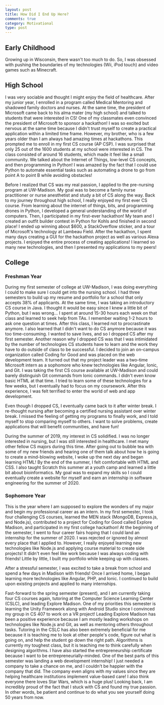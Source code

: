 ```yaml
---
layout: post
title: How Did I End Up Here?
comments: true
category: Motivational
type: post
---
```


## Early Childhood
Growing up in Wisconsin, there wasn't too much to do. So, I was obsessed with pushing the boundaries of my technologies (Wii, iPod touch) and video games such as Minecraft. 

## High School
I was very sociable and thought I might enjoy the field of healthcare. After my junior year, I enrolled in a program called Medical Mentoring and shadowed family doctors and nurses. At the same time, the president of Microsoft came back to his alma mater (my high school) and talked to students that were interested in CS! One of my classmates even convinced the president of Microsoft to sponsor a hackathon! I was so excited but nervous at the same time because I didn't trust myself to create a practical application within a limited time frame. However, my brother, who is a few years older than I am always had amazing times at hackathons. This prompted me to enroll in my first CS course (AP CSP). I was surprised that only 25 out of the 1600 students at my school were interested in CS. The class consisted of around 16 students, which made it feel like a small community. We talked about the Internet of Things, low-level CS concepts, and then programming in Python! I was amazed by the fact that I could use Python to automate essential tasks such as automating a drone to go from point A to point B while avoiding obstacles!

Before I realized that CS was my real passion, I applied to the pre-nursing program at UW-Madison. My goal was to become a family nurse practitioner or nurse anesthetist and study a bit of CS along the way. Back to my journey throughout high school, I really enjoyed my first ever CS course. From learning about the internet of things, bits, and programming drones in Python, I developed a general understanding of the world of computers. Then, I participated in my first-ever hackathon! My team and I created an outfit builder contest in Python for Kohls and finished in second place! I ended up winning about $600, a StackOverflow sticker, and a tour of Microsoft's technology at Lambeau Field. After the hackathon, I spent many days creating a GUI for the hackathon project as well as various Alexa projects. I enjoyed the entire process of creating applications! I learned so many new technologies, and then I presented my applications to my peers!

## College
### Freshman Year
During my first semester of college at UW-Madison, I was doing everything I could to make sure I could get into the nursing school. I had three semesters to build up my resume and portfolio for a school that only accepts 38% of applicants. At the same time, I was taking an introductory CS course in Java. I thought it would be easy since I knew a little bit of Python, but I was wrong... I spent at around 15-30 hours each week on that class and learned to seek help from TAs. I remember waiting 1-2 hours to ask one question at times. After this class, I learned not to procrastinate anymore. I also learned that I didn't want to do CS anymore because it was too time-consuming. I wanted to save lives, and so I dropped CS after my first semester. 
Another reason why I dropped CS was that I was intimidated by the number of technologies CS students have to learn and the work they have to do outside of class to be successful. I decided to join an on-campus organization called Coding for Good and was placed on the web development team. It turned out that my project leader was a two-time Microsoft intern as a sophomore who knew technologies like Angular, Ionic, and Git. I was taking the first CS course available at UW-Madison and could barely distinguish Git commands from Ionic commands. I didn't even know basic HTML at that time. I tried to learn some of these technologies for a few weeks, but I eventually had to focus on my coursework. After this experience, I was felt terrified to enter the world of web and app development.

Even though I dropped CS, I eventually came back to it after winter break. I re-thought nursing after becoming a certified nursing assistant over winter break. I missed the feeling of getting my programs to finally work, and I told myself to stop comparing myself to others. I want to solve problems, create applications that will benefit communities, and have fun!

During the summer of 2019, my interest in CS solidified. I was no longer interested in nursing, but I was still interested in healthcare. I met many other fellow CS majors during this time. After going out to bubble tea with some of my new friends and hearing one of them talk about how he is going to create a mind-blowing website, I woke up the next day and began learning HTML! By the end of the summer, I felt comfortable with HTML and CSS. I also taught Scratch this summer at a youth camp and learned a little bit about bioinformatics. My goal was to expand my skills so I could eventually create a website for myself and earn an internship in software engineering for the summer of 2020.

### Sophomore Year
This is the year where I am supposed to explore the wonders of my major and begin my professional career as an intern. In my first semester, I took four challenging CS courses, learned the MEN stack (MongoDB, Express.js, and Node.js), contributed to a project for Coding for Good called Explore Madison, and participated in my first college hackathon! At the beginning of the semester, I went to four career fairs hoping that I could land an internship for the summer of 2020. I was rejected or ignored by almost every place that I applied to. However, I really enjoyed learning new technologies like Node.js and applying course material to create side projects! It didn't even feel like work because I was always coding with friends! Little by little, I built my portfolio while keeping up with classes.

After a stressful semester, I was excited to take a break from school and spend a few days in Madison with friends! Once I arrived home, I began learning more technologies like Angular, PHP, and Ionic. I continued to build upon existing projects and applied to many internships.

Fast-forward to the spring semester (present), and I am currently taking four CS courses again, tutoring at the Computer Science Learning Center (CSLC), and leading Explore Madison. One of my priorities this semester is learning the Unity Framework along with Android Studio since I convinced my group in CS 407 to work on a VR project! Leading Explore Madison has been a positive experience because I am mostly leading workshops on technologies like Node.js and Git, as well as mentoring others throughout tasks. Tutoring in the CSLC has also been extremely beneficial for me because it is teaching me to look at other people's code, figure out what is going on, and help the student go down the right path. Algorithms is currently my toughest class, but it is teaching me to think carefully when designing algorithms. I have also started the entrepreneurship certificate because I want to be entrepreneurially-minded. One of the best parts of this semester was landing a web development internship! I just needed a company to take a chance on me, and I couldn't be happier with the company that did. The company even aligns with my values since they are helping healthcare institutions implement value-based care! I also think everyone there loves Star Wars, which is a huge plus! Looking back, I am incredibly proud of the fact that I stuck with CS and found my true passion. In other words, be patient and continue to do what you see yourself doing 50 years from now.